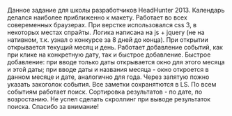 Данное задание для школы разработчиков HeadHunter 2013. 
Календарь делался наиболее приближенно к макету. Работает во всех совеременных браузерах. При верстке использовался css 3, 
в некоторых местах спрайты.
Логика написана на js + jquery (не на нативном, т.к. узнал о конкурсе за 8 дней до конца).
При открытии открывается текущий месяц и день. Работает добавление событий, как при клике на конкретную дату, так и быстрое
добавление. 
Быстрое добавление: при вводе только даты открывается окно для этого месяца и этой даты; при вводе даты и названия месяца -
окно откроется в данном месяце и дате, аналогично для года. Через запятую пожно указать закоголок события.
Все заметки сохранятются в LS.
По всем событиям работает поиск. Сортировка результатов - по дате, по возростанию. 
Не успел сделать скроллинг при выводе результаток поиска.
Спасибо за внимание!

